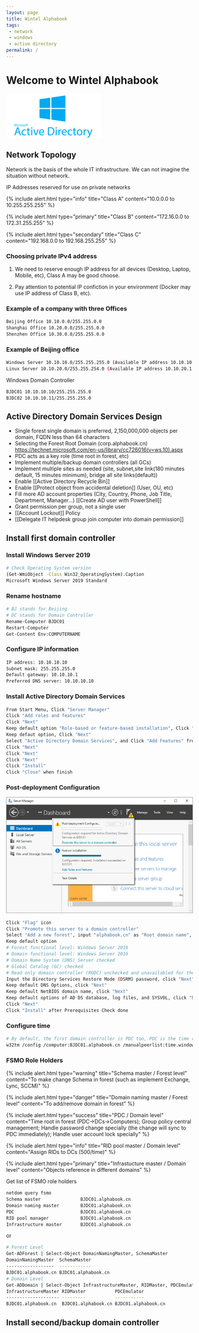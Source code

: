 ```yaml
---
layout: page
title: Wintel Alphabook
tags: 
 - network
 - windows
 - active directory
permalink: /
---
```


# Welcome to Wintel Alphabook


![assets/img/ad.png](assets/img/ad.png)

## Network Topology

Network is the basis of the whole IT infrastructure. We can not imagine the situation without network.

IP Addresses reserved for use on private networks

{% include alert.html type="info" title="Class A" content="10.0.0.0 to 10.255.255.255" %}

{% include alert.html type="primary" title="Class B" content="172.16.0.0 to 172.31.255.255" %}

{% include alert.html type="secondary" title="Class C" content="192.168.0.0 to 192.168.255.255" %}

### Choosing private IPv4 address

1. We need to reserve enough IP address for all devices (Desktop, Laptop, Mobile, etc), Class A may be good choose. 

2. Pay attention to potential IP confiction in your environment (Docker may use IP address of Class B, etc).

### Example of a company with three Offices

```bash
Beijing Office 10.10.0.0/255.255.0.0
Shanghai Office 10.20.0.0/255.255.0.0
Shenzhen Office 10.30.0.0/255.255.0.0
```

### Example of Beijing office

```bash
Windows Server 10.10.10.0/255.255.255.0 (Available IP address 10.10.10.1 - 10.10.10.254)
Linux Server 10.10.20.0/255.255.254.0 (Available IP address 10.10.20.1 - 10.10.21.254)
```

Windows Domain Controller
```bash
BJDC01 10.10.10.10/255.255.255.0
BJDC02 10.10.10.11/255.255.255.0
```

## Active Directory Domain Services Design

* Single forest single domain is preferred, 2,150,000,000 objects per domain, FQDN less than 64 characters
* Selecting the Forest Root Domain (corp.alphabook.cn) https://technet.microsoft.com/en-us/library/cc726016(v=ws.10).aspx
* PDC acts as a key role (time root in forest, etc)
* Implement multiple/backup domain controllers (all GCs)
* Implement multiple sites as needed (site, subnet,site link(180 minutes default, 15 minutes minimum), bridge all site links(default))
* Enable [[Active Directory Recycle Bin]]
* Enable [[Protect object from accidental deletion]] (User, OU, etc)
* Fill more AD account properties (City, Country, Phone, Job Title, Department, Manager...) [[Create AD user with PowerShell]]
* Grant permission per group, not a single user
* [[Account Lockout]] Policy
* [[Delegate IT helpdesk group join computer into domain permission]]

## Install first domain controller

### Install Windows Server 2019

```bash
# Check Operating System version
(Get-WmiObject -Class Win32_OperatingSystem).Caption
Microsoft Windows Server 2019 Standard
```

### Rename hostname

```bash
# BJ stands for Beijing
# DC stands for Domain Controller
Rename-Computer BJDC01
Restart-Computer
Get-Content Env:COMPUTERNAME
```

### Configure IP information

```bash
IP address: 10.10.10.10
Subnet mask: 255.255.255.0
Default gateway: 10.10.10.1
Preferred DNS server: 10.10.10.10
```

### Install Active Directory Domain Services

```bash
From Start Menu, Click "Server Manager"
Click "Add roles and features"
Click "Next"
Keep default option "Role-based or feature-based installation", Click "Next"
Keep defaut option, Click "Next"
Select "Active Directory Domain Services", and Click "Add Features" from the pop up window
Click "Next"
Click "Next"
Click "Next"
Click "Install"
Click "Close" when finish
```

### Post-deployment Configuration

![assets/img/dc-promote.png](assets/img/dc-promote.png)

```bash
Click "Flag" icon
Click "Promote this server to a domain controller"
Select "Add a new forest", input "alphabook.cn" as "Root domain name", click "Next"
Keep default option
# Forest functional level: Windows Server 2016
# Domain functional level: Windows Server 2016
# Domain Name System (DNS) Server checked
# Global Catalog (GC) checked
# Read only domain controller (RODC) unchecked and unavailabled for the first Domain Controller
Input the Directory Services Restore Mode (DSRM) password, click "Next"
Keep default DNS Options, click "Next"
Keep default NetBIOS domain name, click "Next"
Keep default options of AD DS database, log files, and SYSVOL, click "Next"
Click "Next"
Click "Install" after Prerequisites Check done
```

### Configure time

```bash
# By default, the first domain controller is PDC too, PDC is the time root of the forest.
w32tm /config /computer:BJDC01.alphabook.cn /manualpeerlist:time.windows.com /syncfromflags:manual /update
```

### FSMO Role Holders

{% include alert.html type="warning" title="Schema master / Forest level" content="To make change Schema in forest (such as implement Exchange, Lync, SCCM)" %}

{% include alert.html type="danger" title="Domain naming master / Forest level" content="To add/remove domain in forest" %}

{% include alert.html type="success" title="PDC / Domain level" content="Time root in forest (PDC->DCs->Computers); Group policy central management; Handle password change specially (the change will sync to PDC immediately); Handle user account lock specially" %}

{% include alert.html type="info" title="RID pool master / Domain level" content="Assign RIDs to DCs (500/time)" %}

{% include alert.html type="primary" title="Infrastucture master / Domain level" content="Objects reference in different domains" %}

Get list of FSMO role holders
```bash
netdom query fsmo
Schema master               BJDC01.alphabook.cn
Domain naming master        BJDC01.alphabook.cn
PDC                         BJDC01.alphabook.cn
RID pool manager            BJDC01.alphabook.cn
Infrastructure master       BJDC01.alphabook.cn
```

or
```bash
# Forest Level
Get-ADForest | Select-Object DomainNamingMaster, SchemaMaster
DomainNamingMaster  SchemaMaster       
------------------  ------------       
BJDC01.alphabook.cn BJDC01.alphabook.cn
# Domain Level
Get-ADDomain | Select-Object InfrastructureMaster, RIDMaster, PDCEmulator
InfrastructureMaster RIDMaster           PDCEmulator        
-------------------- ---------           -----------        
BJDC01.alphabook.cn  BJDC01.alphabook.cn BJDC01.alphabook.cn
```


## Install second/backup domain controller
